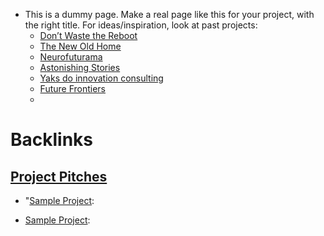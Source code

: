 - This is a dummy page. Make a real page like this for your project, with the right title. For ideas/inspiration, look at past projects:
    - [Don’t Waste the Reboot](<Don’t Waste the Reboot.md>)
    - [The New Old Home](<The New Old Home.md>)
    - [Neurofuturama](<Neurofuturama.md>)
    - [Astonishing Stories](<Astonishing Stories.md>)
    - [Yaks do innovation consulting](<Yaks do innovation consulting.md>)
    - [Future Frontiers](<Future Frontiers.md>)
    - 

# Backlinks
## [Project Pitches](<Project Pitches.md>)
- "[Sample Project](<Sample Project.md>):

- [Sample Project](<Sample Project.md>):

